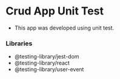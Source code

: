 # Crud App Unit Test

- This app was developed using unit test.

### Libraries

- @testing-library/jest-dom
- @testing-library/react
- @testing-library/user-event
